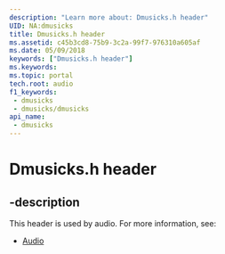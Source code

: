 ```yaml
---
description: "Learn more about: Dmusicks.h header"
UID: NA:dmusicks
title: Dmusicks.h header
ms.assetid: c45b3cd8-75b9-3c2a-99f7-976310a605af
ms.date: 05/09/2018
keywords: ["Dmusicks.h header"]
ms.keywords: 
ms.topic: portal
tech.root: audio
f1_keywords:
 - dmusicks
 - dmusicks/dmusicks
api_name:
 - dmusicks
---
```


# Dmusicks.h header


## -description

This header is used by audio. For more information, see:

- [Audio](../_audio/index.md)

